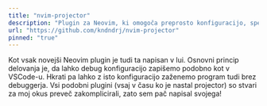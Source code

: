 ```yaml
---
title: "nvim-projector"
description: "Plugin za Neovim, ki omogoča preprosto konfiguracijo, specifično za projekt. "
url: "https://github.com/kndndrj/nvim-projector"
pinned: "true"
---
```


Kot vsak novejši Neovim plugin je tudi ta napisan v lui. Osnovni princip
delovanja je, da lahko debug konfiguracijo zapišemo podobno kot v VSCode-u.
Hkrati pa lahko z isto konfiguracijo zaženemo program tudi brez debuggerja.
Vsi podobni plugini (vsaj v času ko je nastal projector) so stvari za moj okus
preveč zakomplicirali, zato sem pač napisal svojega!
